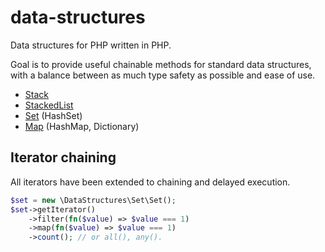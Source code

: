 # data-structures
Data structures for PHP written in PHP.

Goal is to provide useful chainable methods for standard data structures, 
with a balance between as much type safety as possible and ease of use.

* [Stack](./src/Stack)
* [StackedList](./src/StackedList)
* [Set](./src/Set) (HashSet)
* [Map](./src/Map) (HashMap, Dictionary)


## Iterator chaining

All iterators have been extended to chaining and delayed execution.

```php
$set = new \DataStructures\Set\Set();
$set->getIterator()
    ->filter(fn($value) => $value === 1)
    ->map(fn($value) => $value === 1)
    ->count(); // or all(), any().
```
